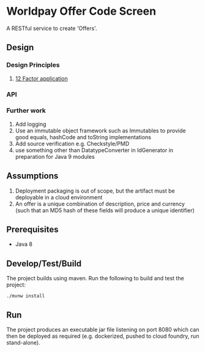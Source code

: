 # Worldpay Offer Code Screen

A RESTful service to create 'Offers'.

## Design

### Design Principles

1. [12 Factor application](https://12factor.net/)

### API


### Further work

1. Add logging
1. Use an immutable object framework such as Immutables to provide good equals, hashCode and toString implementations
1. Add source verification e.g. Checkstyle/PMD
1. use something other than DatatypeConverter in IdGenerator in preparation for Java 9 modules

## Assumptions

1. Deployment packaging is out of scope, but the artifact must be deployable in a cloud environment
2. An offer is a unique combination of description, price and currency (such that an MD5 hash of these fields will produce a unique identifier)


## Prerequisites

* Java 8

## Develop/Test/Build

The project builds using maven. Run the following to build and test the project:

```
./mvnw install
```

## Run

The project produces an executable jar file listening on port 8080 which can then be deployed as required (e.g. dockerized, pushed to cloud foundry, run stand-alone).